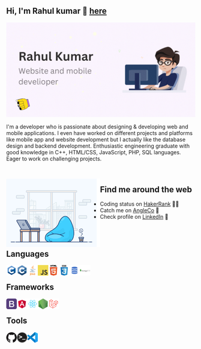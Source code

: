 ## Hi, I'm Rahul kumar 👋 [here](https://rkpassin132.github.io/)

[<img alt="header-image" src="src/assets/images/banner.gif" />](#)

I'm a developer who is passionate about designing & developing web and mobile applications. I even have worked on different projects and platforms like mobile app and website development but I actually like the database design and backend development. Enthusiastic engineering graduate with good knowledge in C++, HTML/CSS, JavaScript, PHP, SQL languages. Eager to work on challenging projects. 

<br />

[<img alt="casual-workspace" align="left" width="250" src="src/assets/images/casual-workspace.png" />](#)

## Find me around the web

- Coding status on [HakerRank](https://www.hackerrank.com/rkpassin132) 🧑‍💻
- Catch me on [AngleCo](https://angel.co/u/rahul-kumar-1943) 🙂
- Check profile on [LinkedIn](https://www.linkedin.com/in/rahul-kumar-392a17196/) 💼

<br />
<br />

## Languages

[<img align="left" width="28" src="https://raw.githubusercontent.com/github/explore/80688e429a7d4ef2fca1e82350fe8e3517d3494d/topics/c/c.png" alt="c" />](#!)
[<img align="left" width="28" src="https://raw.githubusercontent.com/github/explore/80688e429a7d4ef2fca1e82350fe8e3517d3494d/topics/cpp/cpp.png" alt="cpp" />](#!)
[<img align="left" width="28" src="https://raw.githubusercontent.com/github/explore/80688e429a7d4ef2fca1e82350fe8e3517d3494d/topics/java/java.png" alt="javascript" />](#!)
[<img align="left" width="28" src="https://raw.githubusercontent.com/github/explore/80688e429a7d4ef2fca1e82350fe8e3517d3494d/topics/javascript/javascript.png" alt="javascript" />](#!)
[<img align="left" width="28" src="https://raw.githubusercontent.com/github/explore/80688e429a7d4ef2fca1e82350fe8e3517d3494d/topics/html/html.png" alt="html" />](#!)
[<img align="left" width="28" src="https://raw.githubusercontent.com/github/explore/80688e429a7d4ef2fca1e82350fe8e3517d3494d/topics/css/css.png" alt="css" />](#!)
[<img align="left" width="28" src="https://raw.githubusercontent.com/github/explore/80688e429a7d4ef2fca1e82350fe8e3517d3494d/topics/sql/sql.png" alt="sql" />](#!)
[<img align="left" width="28" src="https://raw.githubusercontent.com/github/explore/80688e429a7d4ef2fca1e82350fe8e3517d3494d/topics/mongodb/mongodb.png" alt="sass" />](#!) 
<br/>

## Frameworks
[<img align="left" width="28" src="https://raw.githubusercontent.com/github/explore/80688e429a7d4ef2fca1e82350fe8e3517d3494d/topics/bootstrap/bootstrap.png" alt="bootstrap" />](#!)
[<img align="left" width="28" src="https://raw.githubusercontent.com/github/explore/80688e429a7d4ef2fca1e82350fe8e3517d3494d/topics/angular/angular.png" alt="react" />](#!)
[<img align="left" width="28" src="https://raw.githubusercontent.com/github/explore/80688e429a7d4ef2fca1e82350fe8e3517d3494d/topics/react/react.png" alt="react" />](#!)
[<img align="left" width="28" src="https://raw.githubusercontent.com/github/explore/80688e429a7d4ef2fca1e82350fe8e3517d3494d/topics/nodejs/nodejs.png" alt="node-js" />](#!)
[<img align="left" width="28" src="https://raw.githubusercontent.com/github/explore/80688e429a7d4ef2fca1e82350fe8e3517d3494d/topics/laravel/laravel.png" alt="wordpress" />](#!)
<br/>

## Tools
[<img align="left" width="28" src="https://raw.githubusercontent.com/github/explore/78df643247d429f6cc873026c0622819ad797942/topics/github/github.png" alt="github" />](#!)
[<img align="left" width="28" src="https://raw.githubusercontent.com/github/explore/80688e429a7d4ef2fca1e82350fe8e3517d3494d/topics/terminal/terminal.png" alt="terminal" />](#!)
[<img align="left" width="28" src="https://raw.githubusercontent.com/github/explore/80688e429a7d4ef2fca1e82350fe8e3517d3494d/topics/visual-studio-code/visual-studio-code.png" alt="vscode" />](#!)

<br />
<br />